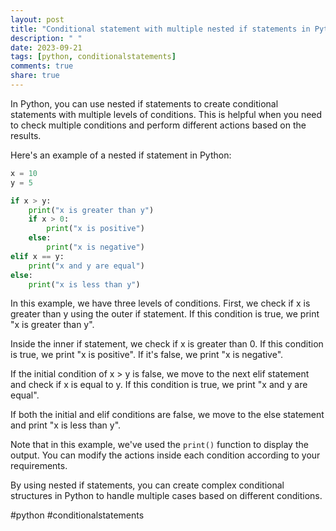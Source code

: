 ```yaml
---
layout: post
title: "Conditional statement with multiple nested if statements in Python"
description: " "
date: 2023-09-21
tags: [python, conditionalstatements]
comments: true
share: true
---
```


In Python, you can use nested if statements to create conditional statements with multiple levels of conditions. This is helpful when you need to check multiple conditions and perform different actions based on the results.

Here's an example of a nested if statement in Python:

```python
x = 10
y = 5

if x > y:
    print("x is greater than y")
    if x > 0:
        print("x is positive")
    else:
        print("x is negative")
elif x == y:
    print("x and y are equal")
else:
    print("x is less than y")
```

In this example, we have three levels of conditions. First, we check if x is greater than y using the outer if statement. If this condition is true, we print "x is greater than y". 

Inside the inner if statement, we check if x is greater than 0. If this condition is true, we print "x is positive". If it's false, we print "x is negative".

If the initial condition of x > y is false, we move to the next elif statement and check if x is equal to y. If this condition is true, we print "x and y are equal".

If both the initial and elif conditions are false, we move to the else statement and print "x is less than y".

Note that in this example, we've used the `print()` function to display the output. You can modify the actions inside each condition according to your requirements.

By using nested if statements, you can create complex conditional structures in Python to handle multiple cases based on different conditions.

#python #conditionalstatements